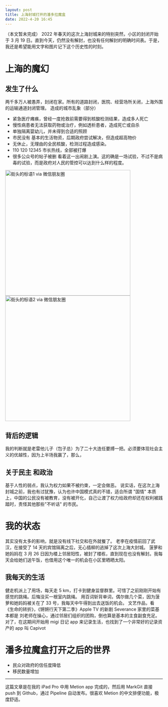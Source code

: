 ```yaml
---
layout: post
title: 上海封城打开的潘多拉魔盒
date: 2022-4-20 16:45
---
```

（本文暂未完成）
2022 年春天的这次上海封城来的特别突然，小区的封闭开始于 3 月 19 日。直到今天，仍然没有解封，也没有任何解封的明确时间表。于是，我还是希望能用文字和图片记下这个历史性的时刻。
# 上海的魔幻
## 发生了什么
两千多万人被愚弄，封闭在家。所有的道路封闭，医院、经营场所关闭，上海外围的运输通道封闭管理。
造成的城市乱象（部分）
* 紧急医疗瘫痪，曾经一度抢救前需要得到核酸检测结果，造成多人死亡
* 慢性病患者无法获取药物或治疗，例如透析患者，造成死亡或自杀
* 单独隔离婴幼儿，并未得到合适的照顾
* 市民没有 基本的生活物资，后期政府尝试解决，但造成超高物价
* 无休止，无理由的全民核酸，检测过程造成感染。
* 110 120 12345 市长热线，全部被打爆
* 很多公众号的帖子被删
看着这一出闹剧上演。这的确是一场试验，不过不是病毒的试验，而是政府对人民的管控可以达到什么样的程度。

<img src=https://s2.loli.net/2022/04/20/6V4pqdJtiASymNK.jpg alt="街头的标语1 via 微信朋友圈" width=400 />

<img src=https://s2.loli.net/2022/04/20/5y6nkwBbMvoEAQz.jpg alt="街头的标语2 via 微信朋友圈" width=400 />


## 背后的逻辑 
我的判断就是老雷他儿子（包子总）为了二十大连任要搏一把。必须要体现社会主义的优越性，因为上半场我赢了，那么，

## 关于民主 和政治
基于人性的弱点，我认为权力如果不被约束，一定会做恶。
说实话，在这次上海封城之前，我也有过犹豫，认为也许中国模式真的不错，适合所谓 "国情"
本质上，中国的公民没有被教育，没有被开化，自己让渡了权力给政府却还在权利被践踏时，责怪其他那些"不听话" 的市民。

# 我的状态
其实没有太多的影响，就是没有线下社交和在外就餐了。
老李在疫情前回了武汉，在接受了 14 天的宾馆隔离之后，无心插柳的逃掉了这次上海大封城。
菠萝和她妈妈在 3 月 26 日因为楼上邻居阳性，被封了楼栋，直到现在也没有解封。我每天会给她们送午饭，也借用这个唯一的机会在小区里晒晒太阳。
## 我每天的生活
健走机派上了用场，每天走 5 km，打卡到健身监督群里。可惜了之前刚刚开始有感觉的跳绳。后悔没买一根室内跳绳。
用百词斩背单词，偶尔做几个菜，因为菠萝和她妈妈被关在了 33 号，我每天中午得到出去送饭的机会。
文艺作品，看《生命的转折》，《锵锵行天下第二季》Apple TV 的新剧 Severance 
家里的菜基本都是 刘老师在操心，通过邻居们组织的团购，倒也算是基本的主食副食充足。
对了，在这期间开始用 migi 日记 app 来记录生活，也找到了一个非常好的记录资产的 app 叫 Capivot 

# 潘多拉魔盒打开之后的世界
* 民众对政府的信任度降低
* 移民数量增加

---
这篇文章是在我的 iPad Pro 中用 Metion app 完成的，然后用 MarkGit 直接 push 到 Github，通过 Pipeline 自动发布。很喜欢 Metion 的中文排便功能，极度舒适。
